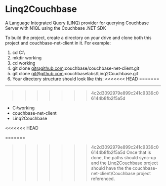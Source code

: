 Linq2Couchbase
==================

A Language Integrated Query (LINQ) provider for querying Couchbase Server with N1QL using the Couchbase .NET SDK

To build the project, create a directory on your drive and clone both this project and couchbase-net-client in it. For example:

1. cd C:\
2. mkdir working
3. cd working
4. git clone git@github.com:couchbase/couchbase-net-client.git
5. git clone git@github.com:couchbaselabs/Linq2Couchbase.git
6. Your directory structure should look like this:
<<<<<<< HEAD
=======

----------

>>>>>>> 4c2d3092979e899c241c9339c06144b8fb2f5a5d
* C:\working
 * couchbase-net-client
 * Linq2Couchbase

<<<<<<< HEAD

=======
>>>>>>> 4c2d3092979e899c241c9339c06144b8fb2f5a5d
Once that is done, the paths should sync-up and the Linq2Couchbase project should have the the couchbase-net-client\Couchbase project referenced.
